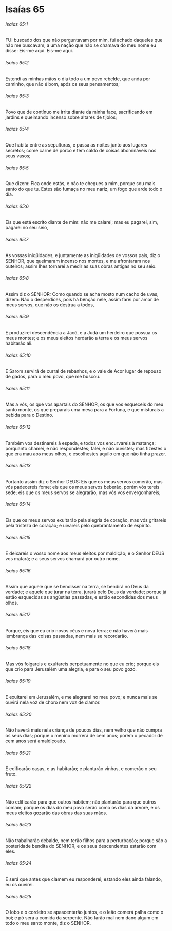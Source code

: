 # Isaías 65

###### Isaías 65:1

FUI buscado dos que não perguntavam por mim, fui achado daqueles que não me buscavam; a uma nação que não se chamava do meu nome eu disse: Eis-me aqui. Eis-me aqui.

###### Isaías 65:2

Estendi as minhas mãos o dia todo a um povo rebelde, que anda por caminho, que não é bom, após os seus pensamentos;

###### Isaías 65:3

Povo que de contínuo me irrita diante da minha face, sacrificando em jardins e queimando incenso sobre altares de tijolos;

###### Isaías 65:4

Que habita entre as sepulturas, e passa as noites junto aos lugares secretos; come carne de porco e tem caldo de coisas abomináveis nos seus vasos;

###### Isaías 65:5

Que dizem: Fica onde estás, e não te chegues a mim, porque sou mais santo do que tu. Estes são fumaça no meu nariz, um fogo que arde todo o dia.

###### Isaías 65:6

Eis que está escrito diante de mim: não me calarei; mas eu pagarei, sim, pagarei no seu seio,

###### Isaías 65:7

As vossas iniqüidades, e juntamente as iniqüidades de vossos pais, diz o SENHOR, que queimaram incenso nos montes, e me afrontaram nos outeiros; assim lhes tornarei a medir as suas obras antigas no seu seio.

###### Isaías 65:8

Assim diz o SENHOR: Como quando se acha mosto num cacho de uvas, dizem: Não o desperdices, pois há bênção nele, assim farei por amor de meus servos, que não os destrua a todos,

###### Isaías 65:9

E produzirei descendência a Jacó, e a Judá um herdeiro que possua os meus montes; e os meus eleitos herdarão a terra e os meus servos habitarão ali.

###### Isaías 65:10

E Sarom servirá de curral de rebanhos, e o vale de Acor lugar de repouso de gados, para o meu povo, que me buscou.

###### Isaías 65:11

Mas a vós, os que vos apartais do SENHOR, os que vos esqueceis do meu santo monte, os que preparais uma mesa para a Fortuna, e que misturais a bebida para o Destino.

###### Isaías 65:12

Também vos destinareis à espada, e todos vos encurvareis à matança; porquanto chamei, e não respondestes; falei, e não ouvistes; mas fizestes o que era mau aos meus olhos, e escolhestes aquilo em que não tinha prazer.

###### Isaías 65:13

Portanto assim diz o Senhor DEUS: Eis que os meus servos comerão, mas vós padecereis fome; eis que os meus servos beberão, porém vós tereis sede; eis que os meus servos se alegrarão, mas vós vos envergonhareis;

###### Isaías 65:14

Eis que os meus servos exultarão pela alegria de coração, mas vós gritareis pela tristeza de coração; e uivareis pelo quebrantamento de espírito.

###### Isaías 65:15

E deixareis o vosso nome aos meus eleitos por maldição; e o Senhor DEUS vos matará; e a seus servos chamará por outro nome.

###### Isaías 65:16

Assim que aquele que se bendisser na terra, se bendirá no Deus da verdade; e aquele que jurar na terra, jurará pelo Deus da verdade; porque já estão esquecidas as angústias passadas, e estão escondidas dos meus olhos.

###### Isaías 65:17

Porque, eis que eu crio novos céus e nova terra; e não haverá mais lembrança das coisas passadas, nem mais se recordarão.

###### Isaías 65:18

Mas vós folgareis e exultareis perpetuamente no que eu crio; porque eis que crio para Jerusalém uma alegria, e para o seu povo gozo.

###### Isaías 65:19

E exultarei em Jerusalém, e me alegrarei no meu povo; e nunca mais se ouvirá nela voz de choro nem voz de clamor.

###### Isaías 65:20

Não haverá mais nela criança de poucos dias, nem velho que não cumpra os seus dias; porque o menino morrerá de cem anos; porém o pecador de cem anos será amaldiçoado.

###### Isaías 65:21

E edificarão casas, e as habitarão; e plantarão vinhas, e comerão o seu fruto.

###### Isaías 65:22

Não edificarão para que outros habitem; não plantarão para que outros comam; porque os dias do meu povo serão como os dias da árvore, e os meus eleitos gozarão das obras das suas mãos.

###### Isaías 65:23

Não trabalharão debalde, nem terão filhos para a perturbação; porque são a posteridade bendita do SENHOR, e os seus descendentes estarão com eles.

###### Isaías 65:24

E será que antes que clamem eu responderei; estando eles ainda falando, eu os ouvirei.

###### Isaías 65:25

O lobo e o cordeiro se apascentarão juntos, e o leão comerá palha como o boi; e pó será a comida da serpente. Não farão mal nem dano algum em todo o meu santo monte, diz o SENHOR.

